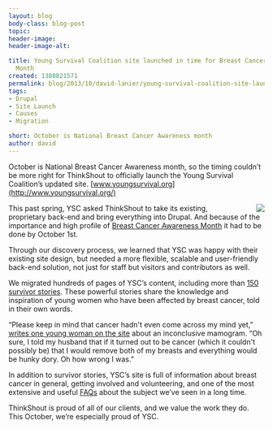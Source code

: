 ```yaml
---
layout: blog
body-class: blog-post
topic:
header-image:
header-image-alt:

title: Young Survival Coalition site launched in time for Breast Cancer Awareness
  Month
created: 1380821571
permalink: blog/2013/10/david-lanier/young-survival-coalition-site-launched-time-breast-cancer-awareness-month/
tags:
- Drupal
- Site Launch
- Causes
- Migration

short: October is National Breast Cancer Awareness month
author: david
---
```

October is National Breast Cancer Awareness month, so the timing couldn’t be more right for ThinkShout to officially launch the Young Survival Coalition’s updated site. [www.youngsurvival.org](http://www.youngsurvival.org/)

[<img src="http://www.youngsurvival.org/profiles/ysc/themes/survival/images/logo.gif" style="float: right; padding-left: 20px;" />](http://www.youngsurvival.org/)

This past spring, YSC asked ThinkShout to take its existing, proprietary back-end and bring everything into Drupal. And because of the importance and high profile of [Breast Cancer Awareness Month](http://en.wikipedia.org/wiki/National_Breast_Cancer_Awareness_Month) it had to be done by October 1st. 

Through our discovery process, we learned that YSC was happy with their existing site design, but needed a more flexible, scalable and user-friendly back-end solution, not just for staff but visitors and contributors as well.

We migrated hundreds of pages of YSC’s content, including more than [150 survivor stories](http://www.youngsurvival.org/breast-cancer-in-young-women/learn/survivor-stories). These powerful stories share the knowledge and inspiration of young women who have been affected by breast cancer, told in their own words. 

“Please keep in mind that cancer hadn't even come across my mind yet,” [writes one young woman on the site](http://www.youngsurvival.org/survivor-stories/aimees-story-diagnosed-at-29) about an inconclusive mamogram.  “Oh sure, I told my husband that if it turned out to be cancer (which it couldn't possibly be) that I would remove both of my breasts and everything would be hunky dory. Oh how wrong I was.”

In addition to survivor stories, YSC’s site is full of information about breast cancer in general, getting involved and volunteering, and one of the most extensive and useful [FAQs](http://www.youngsurvival.org/breast-cancer-in-young-women/faq) about the subject we’ve seen in a long time. 

ThinkShout is proud of all of our clients, and we value the work they do. This October, we’re especially proud of YSC.
